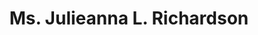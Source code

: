 ---
layout: layouts/profile.liquid
title: Ms. Julieanna L. Richardson
id: ms_julieanna_l_richardson
prefix: Ms.
first: Julieanna
middle: L.
last: Richardson
suffix: 
currentTitle: President
currentOrg: The HistoryMakers
bio: Julieanna L. Richardson, Founder and President of The HistoryMakers, has a unique and diverse background in theatre, television production, and the cable television industry that created a unique path to founding and heading up the largest national collection effort of African American video oral histories on record since the WPA Slave Narratives. The HistoryMakers is a national, 501(c)(3) non-profit educational institution headquartered in Chicago with regional offices in Atlanta, Georgia and the Washington, D.C. area. The HistoryMakers organization is committed to preserving, developing and providing easy access to an internationally recognized, archival collection of thousands of African American video oral histories. A 1980 graduate of Harvard Law School, Richardson graduated from Brandeis University with a double-major in Theatre Arts and American Studies, where she did extensive oral history interviews on the Harlem Renaissance and Langston Hughes. She worked as a corporate lawyer at the Chicago law firm of Jenner &amp; Block prior to serving in the early 1980s as the Cable Administrator for the City of Chicago Office of Cable Communications. Richardson currently sits on the Honors Council of Lawyers for the Creative Arts. She has been awarded Honorary Doctorates from Howard University (2012), Dominican University (2014) and Brandeis University (2016). She has also served as the commencement speaker for Dominican University as well as Brandeis University 65th commencement. In 2014, Black Enterprise magazine awarded Richardson its 2014 Legacy Award, its highest recognition of women’s achievement. That same year, Richardson was profiled in American Masters&#58; The Boomer List, a PBS documentary and exhibition at the Newseum in Washington, D.C.
linkedin: 
tiktok: 
twitter: 
aboutme: 
insta: 
orgURL: https://www.thehistorymakers.org
snapchat: 
personalURL: 
smallHeadshotURL: assets/images/headshots/JLR-2010-%28300dpi%29_converted_scaled.avif
originalHeadshotURL: assets/images/headshots/JLR-2010-%28300dpi%29_converted_scaled.avif
tags-experience: 
tags-current-industries: 
tags-current-position: 
 - Executive Director
tags-past-industries: 
 - Law
 - Media
tags-past-position: 
 - Executive Director
tags-current-board-service: 
tags-past-board-service: 
boards-current-corporate-private: 
boards-current-corporate-public: 
boards-current-nonprofit: 
boards-current-privateequity: 
boards-current-spac: 
boards-current-vc: 
boards-past-corporate-private: 
boards-past-corporate-public: 
boards-past-nonprofit: 
boards-past-privateequity: 
boards-past-spac: 
boards-past-vc: 
---